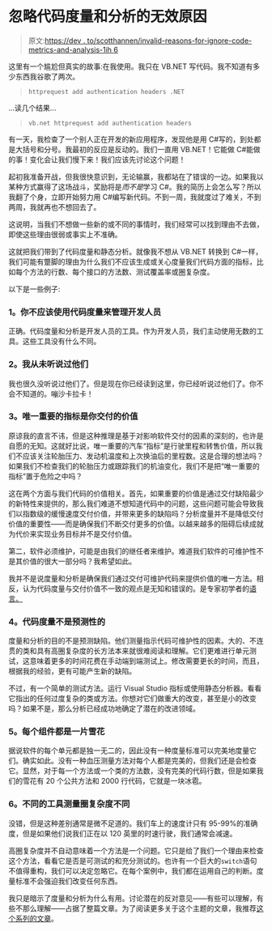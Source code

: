 # 忽略代码度量和分析的无效原因

> 原文:[https://dev . to/scotthannen/invalid-reasons-for-ignore-code-metrics-and-analysis-1ih 6](https://dev.to/scotthannen/invalid-reasons-for-ignoring-code-metrics-and-analysis-1ih6)

这里有一个尴尬但真实的故事:在我使用。我只在 VB.NET 写代码。我不知道有多少东西我谷歌了两次。

> `httprequest add authentication headers .NET`

...读几个结果...

> `vb.net httprequest add authentication headers`

有一天，我检查了一个别人正在开发的新应用程序，发现他是用 C#写的，到处都是大括号和分号。我最初的反应是反动的。我们一直用 VB.NET！它能做 C#能做的事！变化会让我们慢下来！我们应该先讨论这个问题！

起初我准备开战，但我很快意识到，无论输赢，我都站在了错误的一边。如果我以某种方式赢得了这场战斗，奖励将是*而不是*学习 C#。我的简历上会怎么写？所以我翻了个身，立即开始努力用 C#编写新代码。不到一周，我就度过了难关，不到两周，我就再也不想回去了。

这说明，当我们不想做一些新的或不同的事情时，我们经常可以找到理由不去做，即使这些理由很弱或事实上不准确。

这就把我们带到了代码度量和静态分析。就像我不想从 VB.NET 转换到 C#一样，我们可能有蹩脚的理由为什么我们不应该生成或关心度量我们代码方面的指标，比如每个方法的行数、每个接口的方法数、测试覆盖率或圈复杂度。

以下是一些例子:

### [](#1-you-shouldnt-use-code-metrics-to-manage-developers)1。你不应该使用代码度量来管理开发人员

正确。代码度量和分析是开发人员的工具。作为开发人员，我们主动使用无数的工具。这些工具没有什么不同。

### [](#2-ive-never-heard-of-them)2。我从未听说过他们

我也很久没听说过他们了。但是现在你已经读到这里，你已经听说过他们了。你不会不知道的。嘣沙卡拉卡！

### [](#3-the-only-metric-that-matters-is-the-value-you-deliver)3。唯一重要的指标是你交付的价值

原谅我的直言不讳，但是这种推理是基于对影响软件交付的因素的深刻的，也许是自愿的无知。这就好比说，唯一重要的汽车“指标”是行驶里程和转售价值，所以我们不应该关注轮胎压力、发动机温度和上次换油后的里程数。这是合理的想法吗？如果我们不检查我们的轮胎压力或跟踪我们的机油变化，我们不是把“唯一重要的指标”置于危险之中吗？

这在两个方面与我们代码的价值相关。首先，如果重要的价值是通过交付缺陷最少的新特性来提供的，那么我们难道不想知道代码中的问题，这些问题可能会导致我们以指数级的缓慢速度交付价值，并带来更多的缺陷吗？分析度量并不是降低交付价值的重要性——而是确保我们不断交付更多的价值。以越来越多的阻碍后续成就为代价来实现业务目标并不是交付价值。

第二，软件必须维护，可能是由我们的继任者来维护。难道我们软件的可维护性不是其价值的很大一部分吗？我希望如此。

我并不是说度量和分析是确保我们通过交付可维护代码来提供价值的唯一方法。相反，认为代码度量与交付价值不一致的观点是无知和错误的。是专家初学者的[语言。](https://daedtech.com/how-stagnation-is-justified-language-of-the-expert-beginner/)

### [](#4-code-metrics-are-not-predictive)4。代码度量不是预测性的

度量和分析的目的不是预测缺陷。他们测量指示代码可维护性的因素。大的、不连贯的类和具有高圈复杂度的长方法本来就很难阅读和理解。它们更难进行单元测试，这意味着更多的时间花费在手动端到端测试上。修改需要更长的时间，而且，根据我的经验，更有可能产生新的缺陷。

不过，有一个简单的测试方法。运行 Visual Studio 指标或使用静态分析器。看看它指出的任何过度复杂的类或方法。你想对它们做重大的改变，甚至是小的改变吗？如果不是，那么分析已经成功地确定了潜在的改进领域。

### [](#5-each-component-is-a-snowflake)5。每个组件都是一片雪花

据说软件的每个单元都是独一无二的，因此没有一种度量标准可以完美地度量它们。确实如此。没有一种血压测量方法对每个人都是完美的，但我们还是会检查它。显然，对于每一个方法或一个类的方法数，没有完美的代码行数，但是如果我们的雪花有 20 个公共方法和 2000 行代码，它就是一块冰雹。

### [](#6-different-tools-measure-cyclomatic-complexity-differently)6。不同的工具测量圈复杂度不同

没错，但是这种差别通常是微不足道的。我们车上的速度计只有 95-99%的准确度，但是如果他们说我们正在以 120 英里的时速行驶，我们通常会减速。

高圈复杂度并不自动意味着一个方法是一个问题。它只是给了我们一个理由来检查这个方法，看看它是否是可测试的和充分测试的。也许有一个巨大的`switch`语句不值得重构，我们可以决定忽略它。在每个案例中，我们都在运用自己的判断。度量标准不会强迫我们改变任何东西。

我只是暗示了度量和分析为什么有用。讨论潜在的反对意见——有些可以理解，有些不那么理解——占据了整篇文章。为了阅读更多关于这个主题的文章，我推荐[这个系列的文章](https://blog.ndepend.com/category/code-metrics/)。